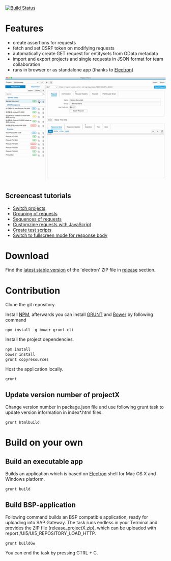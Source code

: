 [![Build Status](https://travis-ci.org/pensoffsky/projectX.svg?branch=master)](https://travis-ci.org/pensoffsky/projectX)

# Features 
- create assertions for requests
- fetch and set CSRF token on modifying requests
- automatically create GET request for entitysets from OData metadata
- import and export projects and single requests in JSON format for team collaboration
- runs in browser or as standalone app (thanks to [Electron](http://electron.atom.io))

<img src="documentation/gifs/overview.gif" width="900"/>

## Screencast tutorials
* [Switch projects](documentation/projectSwitch.md)
* [Grouping of requests](documentation/requestGrouping.md)
* [Sequences of requests](documentation/sequenceOfRequests.md)
* [Customzine requests with JavaScript](documentation/prerequestScript.md)
* [Create test scripts](documentation/testScript.md)
* [Switch to fullscreen mode for response body](documentation/fullscreenResponsebody.md)

# Download
Find the [latest stable version](https://github.com/pensoffsky/projectX/releases/latest)
of the 'electron' ZIP file in [release](https://github.com/pensoffsky/projectX/releases) section.

# Contribution
Clone the git repository.

Install [NPM](https://www.npmjs.com/), afterwards you can install
[GRUNT](http://gruntjs.com/) and [Bower](http://bower.io/) by following command
```
npm install -g bower grunt-cli
```

Install the project dependencies.
```
npm install
bower install
grunt copyresources
```

Host the application locally.
```
grunt
```

## Update version number of projectX
Change version number in package.json file and use following grunt task to
update version information in index*.html files.
```
grunt htmlbuild
```

# Build on your own
## Build an executable app
Builds an application which is based on [Electron](http://electron.atom.io) shell
for Mac OS X and Windows platform.
```
grunt build
```

## Build BSP-application
Following command builds an BSP compatible application, ready for uploading into
SAP Gateway. The task runs endless in your Terminal and provides the ZIP file (release_projectX.zip), which can be uploaded with report /UI5/UI5_REPOSITORY_LOAD_HTTP.
```
grunt buildGw
```
You can end the task by pressing CTRL + C.
